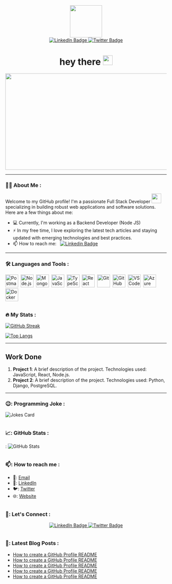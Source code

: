 
<div align="center">
<div id="header">
  <img src="https://media.giphy.com/media/M9gbBd9nbDrOTu1Mqx/giphy.gif" width="100"/>
</div>

<div id="badges">
  <a href="your-linkedin-URL">
    <img src="https://img.shields.io/badge/LinkedIn-blue?style=for-the-badge&logo=linkedin&logoColor=white" alt="LinkedIn Badge"/>
  </a>
  <a href="your-twitter-URL">
    <img src="https://img.shields.io/badge/Twitter-blue?style=for-the-badge&logo=twitter&logoColor=white" alt="Twitter Badge"/>
  </a>
</div>
<div>
<img 
src="https://komarev.com/ghpvc/?username=TeamDlxx&style=flat-square&color=blue" alt=""/>
</div>
<h1>
  hey there
  <img src="https://media.giphy.com/media/hvRJCLFzcasrR4ia7z/giphy.gif" width="30px"/>
</h1>
<div >
  <img src="https://media.giphy.com/media/dWesBcTLavkZuG35MI/giphy.gif" width="600" height="300"/>
</div>

</div>

---

### :man_technologist: About Me :

Welcome to my GitHub profile! I'm a passionate Full Stack Developer <img src="https://media.giphy.com/media/WUlplcMpOCEmTGBtBW/giphy.gif" width="30"> specializing in building robust web applications and software solutions. Here are a few things about me:

- 💻 Currently, I'm working as a Backend Developer (Node JS)
- ⚡ In my free time, I love exploring the latest tech articles and staying updated with emerging technologies and best practices.
- 📫 How to reach me: &nbsp; [![Linkedin Badge](https://img.shields.io/badge/-Shekhar-blue?style=flat&logo=Linkedin&logoColor=white)](your-linkedIn-Url)

---

### :hammer_and_wrench: Languages and Tools :

<div>

<img src="https://www.vectorlogo.zone/logos/getpostman/getpostman-icon.svg" title="Postman"  alt="Postman" width="40" height="40"/>&nbsp; <img src="https://www.vectorlogo.zone/logos/nodejs/nodejs-icon.svg" title="Node.js"  alt="Node.js" width="40" height="40"/> &nbsp;<img src="https://www.vectorlogo.zone/logos/mongodb/mongodb-icon.svg" title="MongoDB"  alt="MongoDB" width="40" height="40"/>&nbsp; <img src="https://www.vectorlogo.zone/logos/javascript/javascript-icon.svg" title="JavaScript"  alt="JavaScript" width="40" height="40"/>&nbsp; <img src="https://www.vectorlogo.zone/logos/typescriptlang/typescriptlang-icon.svg" title="TypeScript"  alt="TypeScript" width="40" height="40"/>&nbsp; <img src="https://www.vectorlogo.zone/logos/reactjs/reactjs-icon.svg" title="React"  alt="React" width="40" height="40"/>&nbsp; <img src="https://www.vectorlogo.zone/logos/git-scm/git-scm-icon.svg" title="Git"  alt="Git" width="40" height="40"/>&nbsp; <img src="https://www.vectorlogo.zone/logos/github/github-icon.svg" title="GitHub"  alt="GitHub" width="40" height="40"/>&nbsp; <img src="https://www.vectorlogo.zone/logos/visualstudio_code/visualstudio_code-icon.svg" title="VS Code"  alt="VS Code" width="40" height="40"/>&nbsp; <img src="https://www.vectorlogo.zone/logos/microsoft_azure/microsoft_azure-icon.svg" title="Azure"  alt="Azure" width="40" height="40"/>&nbsp; <img src="https://www.vectorlogo.zone/logos/docker/docker-icon.svg" title="Docker"  alt="Docker" width="40" height="40"/>&nbsp;

## </div>

### :fire: My Stats :

[![GitHub Streak](http://github-readme-streak-stats.herokuapp.com?user=TeamDlxx&theme=dark&background=000000)](https://git.io/streak-stats)


[![Top Langs](https://github-readme-stats.vercel.app/api/top-langs/?username=TeamDlxx&layout=compact&theme=vision-friendly-dark)](https://github.com/anuraghazra/github-readme-stats)

---

## Work Done

1. **Project 1**: A brief description of the project. Technologies used: JavaScript, React, Node.js.
2. **Project 2**: A brief description of the project. Technologies used: Python, Django, PostgreSQL.

---

### 😉: Programming Joke :

<!-- Markdown -->

![Jokes Card](https://readme-jokes.vercel.app/api)

```

```

### 📈: GitHub Stats :

: ![GitHub Stats](https://github-readme-stats.vercel.app/api?username=TeamDlxx&show_icons=true&theme=radical)

```

```

### 📫: How to reach me :

- 📧: [Email](mailto:TeamDlxx.me@icloud.com)
- 📱: [LinkedIn](https://www.linkedin.com/in/TeamDlxx/)
- 🐦: [Twitter](https://twitter.com/TeamDlxx)
- 🌐: [Website](https://TeamDlxx.github.io/)

```

```

### 🤝: Let's Connect :

<div align="center">
  <a href="https://www.linkedin.com/in/TeamDlxx/">
    <img src="https://img.shields.io/badge/LinkedIn-blue?style=for-the-badge&logo=linkedin&logoColor=white" alt="LinkedIn Badge"/>
  </a>
  <a href="https://twitter.com/TeamDlxx">
    <img src="https://img.shields.io/badge/Twitter-blue?style=for-the-badge&logo=twitter&logoColor=white" alt="Twitter Badge"/>
  </a>
</div>
  
  ```
  
  ```

### 📝: Latest Blog Posts :

<!-- BLOG-POST-LIST:START -->

- [How to create a GitHub Profile README](https://dev.to/TeamDlxx/how-to-create-a-github-profile-readme-1l1m)
- [How to create a GitHub Profile README](https://dev.to/TeamDlxx/how-to-create-a-github-profile-readme-1l1m)
- [How to create a GitHub Profile README](https://dev.to/TeamDlxx/how-to-create-a-github-profile-readme-1l1m)
- [How to create a GitHub Profile README](https://dev.to/TeamDlxx/how-to-create-a-github-profile-readme-1l1m)
- [How to create a GitHub Profile README](https://dev.to/TeamDlxx/how-to-create-a-github-profile-readme-1l1m)

<!-- BLOG-POST-LIST:END -->










